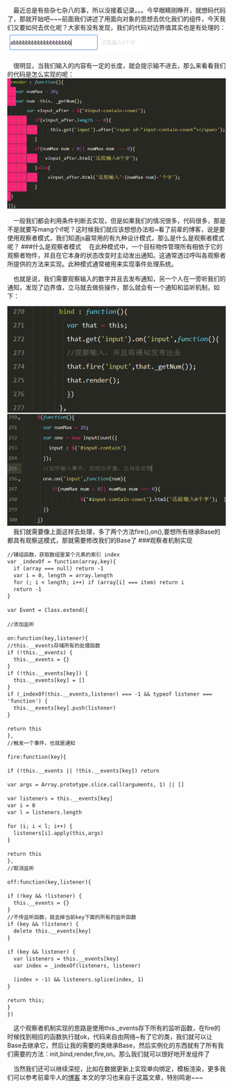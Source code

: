 &ensp;&ensp;最近总是有些杂七杂八的事，所以没接着记录。。。今早眼睛刚睁开，就想码代码了，那就开始吧~~~前面我们讲述了用面向对象的思想去优化我们的组件，今天我们又要如何去优化呢？大家有没有发现，我们的代码对边界值其实也是有处理的：![](https://raw.githubusercontent.com/Anjing1993/mypassages/master/images/3.png)

&ensp;&ensp;很明显，当我们输入的内容有一定的长度，就会提示输不进去，那么来看看我们的代码是怎么实现的呢：![](https://raw.githubusercontent.com/Anjing1993/mypassages/master/images/tipe.png)

&ensp;&ensp;一般我们都会利用条件判断去实现，但是如果我们的情况很多，代码很多，那是不是就要写mang个if呢？这时候我们就应该想想办法啦~看了前辈的博客，说是要使用观察者模式，我们知道js最常用的有九种设计模式，那么是什么是观察者模式呢？
###什么是观察者模式
 &ensp;&ensp;在此种模式中，一个目标物件管理所有相依于它的观察者物件，并且在它本身的状态改变时主动发出通知。这通常透过呼叫各观察者所提供的方法来实现。此种模式通常被用来实现事件处理系统。

&ensp;&ensp;也就是说，我们需要观察输入的数字并且去发布通知，另一个人在一旁听我们的通知，发现了边界值，立马就去做些操作，那么就会有一个通知和监听机制，如下：

![](https://raw.githubusercontent.com/Anjing1993/mypassages/master/images/observe1.png)
![](https://raw.githubusercontent.com/Anjing1993/mypassages/master/images//observe2.png)
 &ensp;&ensp;我们就需要像上面这样去处理，多了两个方法fire(),on(),要想所有继承Base的都具有观察这模式，那就需要修改我们的Base了
###观察者机制实现

	//辅组函数，获取数组里某个元素的索引 index
    var _indexOf = function(array,key){
	  if (array === null) return -1
	  var i = 0, length = array.length
	  for (; i < length; i++) if (array[i] === item) return i
	  return -1
	}

	var Event = Class.extend({
 
    //添加监听
  	   
    on:function(key,listener){
    //this.__events存储所有的处理函数
    if (!this.__events) {
      this.__events = {}
    }
    if (!this.__events[key]) {
      this.__events[key] = []
    }
    if (_indexOf(this.__events,listener) === -1 && typeof listener === 'function') {
      this.__events[key].push(listener)
    }

    return this
    },
    //触发一个事件，也就是通知

    fire:function(key){

    if (!this.__events || !this.__events[key]) return

    var args = Array.prototype.slice.call(arguments, 1) || []

    var listeners = this.__events[key]
    var i = 0
    var l = listeners.length

    for (i; i < l; i++) {
      listeners[i].apply(this,args)
    }

    return this
    },
    //取消监听

    off:function(key,listener){

    if (!key && !listener) {
      this.__events = {}
    }
    //不传监听函数，就去掉当前key下面的所有的监听函数
    if (key && !listener) {
      delete this.__events[key]
    }

    if (key && listener) {
      var listeners = this.__events[key]
      var index = _indexOf(listeners, listener)

      (index > -1) && listeners.splice(index, 1)
    }

    return this;
    }
    })
&ensp;&ensp;这个观察者机制实现的思路是使用this._events存下所有的监听函数，在fire的时候找到相应的函数执行就ok，代码来自由网络~有了它的类，我们就可以让Base去继承它，然后让我的需要的类继承Base，然后实例化的东西就有了所有我们需要的方法：init,bind,render,fire,on。那么我们就可以很好地开发组件了

&ensp;&ensp;当然我们还可以继续深挖，比如在数据更新上实现单向绑定，模板渲染，更多我们可以参考前辈牛人的[博客](http://purplebamboo.github.io/2015/03/16/javascript-component/)
本文的学习也来自于这篇文章，特别鸣谢~~~




